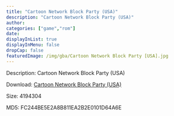 ```yaml
---
title: "Cartoon Network Block Party (USA)"
description: "Cartoon Network Block Party (USA)"
author: 
categories: ["game","rom"]
date: 
displayInList: true
displayInMenu: false
dropCap: false
featuredImage: /img/gba/Cartoon Network Block Party [USA].jpg
---
```


Description: Cartoon Network Block Party (USA)

Download: <a style="text-decoration:underline;" href="https://mega.nz/#!HXR02YAZ!EWuQiSGHMcLaAJKS-FAL5S7VFV9B_0VDkCCWRfW8G1w" target = "_blank" rel = "nofollow" > Cartoon Network Block Party (USA)</a>

Size: 4194304

MD5: FC244BE5E2A8B811EA2B2E0101D64A6E

